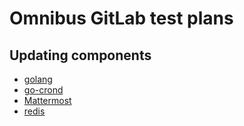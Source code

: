 # Omnibus GitLab test plans

## Updating components

<!-- Keep this list sorted alphabetically. -->
- [golang](upgrade-golang-testplan.md)
- [go-crond](upgrade-go-crond-testplan.md)
- [Mattermost](upgrade-mattermost-testplan.md)
- [redis](upgrade-redis-testplan.md)
